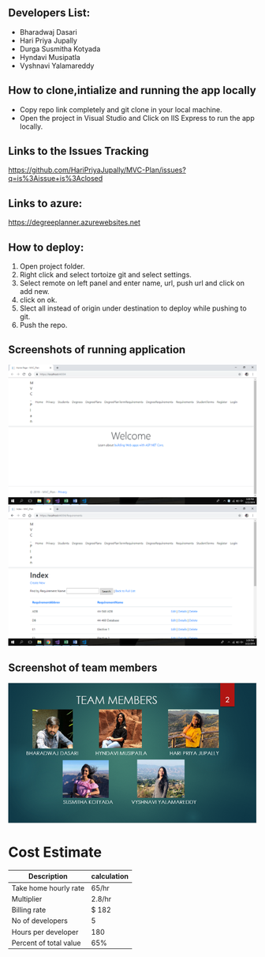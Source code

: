 ## Developers List:
* Bharadwaj Dasari
* Hari Priya Jupally
* Durga Susmitha Kotyada
* Hyndavi Musipatla
* Vyshnavi Yalamareddy

## How to clone,intialize and running the app locally
* Copy repo link completely and git clone in your local machine.
* Open the project in Visual Studio and Click on IIS Express to run the app locally.

## Links to the Issues Tracking
https://github.com/HariPriyaJupally/MVC-Plan/issues?q=is%3Aissue+is%3Aclosed

## Links to azure:
https://degreeplanner.azurewebsites.net 

 ## How to deploy:
 1. Open project folder.
 2. Right click and select tortoize git and select settings.
 3. Select remote on left panel and enter name, url, push url and click on add new.
 4. click on ok.
 5. Slect all instead of origin under destination to deploy while pushing to git.
 6. Push the repo. 


## Screenshots of running application
<div align="center">
<img src ="Pictures of app running\Pic1.png" </img>
</div>

<div align="center">
<img src ="Pictures of app running\pic2.png" </img>
</div>

## Screenshot of team members

<div align="center">
<img src ="Pictures of app running\Teampic.PNG" </img>
</div>

# Cost Estimate
| Description            | calculation  |
|------------------------|--------|
| Take home hourly rate  | 65/hr  |
| Multiplier             | 2.8/hr |
| Billing rate           | $ 182  |
| No of developers       | 5      |
| Hours per developer    | 180    |
| Percent of total value | 65%    |


